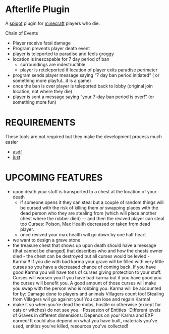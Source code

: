 # Afterlife Plugin
A [spigot] plugin for [minecraft] players who die.

Chain of Events
 - Player receive fatal damage
 - Program prevents player death event
 - player is teleported to paradise and feels groggy
 - location is inescapable for 7 day period of ban
   - surroundings are indestructible
   - player is reteleported if location of player exits paradise perimeter
 - program sends player message saying “7 day ban period initiated” ( or something more playful...it is a game)
 - once the ban is over player is teleported back to lobby (original join location, not where they die)
 - player is sent a message saying “your 7-day ban period is over!” (or something more fun)


# REQUIREMENTS
These tools are not required but they make the development process much easier

- [asdf]
- [just]


# UPCOMING FEATURES

- upon death your stuff is transported to a chest at the location of your death
  - if someone opens it they can steal but a couple of random things will be cursed with the risk of killing them or swapping places with the dead person who they are stealing from (which will place another chest where the robber died) -- and then the revived player can steal too Curses: Poison, Max Health decreased or taken from dead player.
  - once revived your max health will go down by one half heart
- we want to design a grave stone
- the treasure chest that shows up upon death should have a message (that cannot be changed) that describes who and how the chests owner died - the chest can be destroyed but all curses would be levied
-Karma!!! If you die with bad karma your grave will be filled with very little curses so you have a decreased chance of coming back. If you have good Karma you will have tons of curses giving protection to your stuff. Curses will worsen you if you have bad karma but if you have good you the curses will benefit you. A good amount of those curses will make you swap with the person who is robbing you.
Karma will be accounted for by: Damage done to players and animals
Villagers count too! Stealing from Villagers will go against you!
You can lose and regain Karma!
- make it so when you're dead the mobs, hostile or otherwise (except for cats or witches) do not see you.
-Possesion of Entities
-Different levels of Graves in different dimensions: Depends on your Karma and EXP earned!
It could also depend on what you have built, materials you've used, entities you've killed, resources you've collected!

[minecraft]: https://www.minecraft.net
[spigot]: https://www.spigotmc.org/
[asdf]: https://asdf-vm.com
[just]: https://just.systems